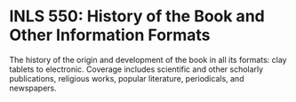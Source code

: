 # INLS 550: History of the Book and Other Information Formats

The history of the origin and development of the book in all its formats: clay tablets to electronic. Coverage includes scientific and other scholarly publications, religious works, popular literature, periodicals, and newspapers.